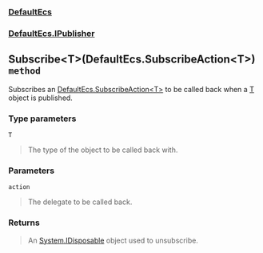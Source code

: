 ### [DefaultEcs](./DefaultEcs.md 'DefaultEcs')
### [DefaultEcs.IPublisher](./DefaultEcs-IPublisher.md 'DefaultEcs.IPublisher')
## Subscribe&lt;T&gt;(DefaultEcs.SubscribeAction&lt;T&gt;) `method`
Subscribes an [DefaultEcs.SubscribeAction&lt;T&gt;](./DefaultEcs-SubscribeAction-T-.md 'DefaultEcs.SubscribeAction&lt;T&gt;') to be called back when a [T](#DefaultEcs-IPublisher-Subscribe-T-(DefaultEcs-SubscribeAction-T-)-T 'DefaultEcs.IPublisher.Subscribe&lt;T&gt;(DefaultEcs.SubscribeAction&lt;T&gt;).T') object is published.
### Type parameters

<a name='DefaultEcs-IPublisher-Subscribe-T-(DefaultEcs-SubscribeAction-T-)-T'></a>
`T`
>The type of the object to be called back with.
### Parameters

<a name='DefaultEcs-IPublisher-Subscribe-T-(DefaultEcs-SubscribeAction-T-)-action'></a>
`action`
>The delegate to be called back.
### Returns
>An [System.IDisposable](https://docs.microsoft.com/en-us/dotnet/api/System.IDisposable 'System.IDisposable') object used to unsubscribe.
